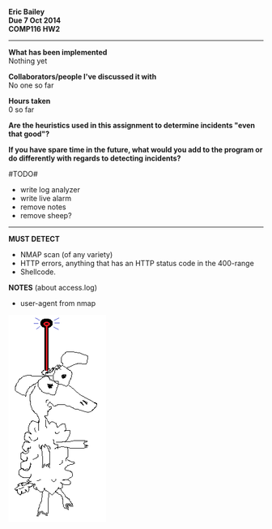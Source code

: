 **Eric Bailey  
Due 7 Oct 2014  
COMP116 HW2**

---

**What has been implemented**  
Nothing yet

**Collaborators/people I've discussed it with**  
No one so far

**Hours taken**  
0 so far

**Are the heuristics used in this assignment to determine incidents "even that good"?**


**If you have spare time in the future, what would you add to the program or do differently with regards to detecting incidents?**


#TODO#
* write log analyzer
* write live alarm
* remove notes
* remove sheep?

---

**MUST DETECT**
* NMAP scan (of any variety)
* HTTP errors, anything that has an HTTP status code in the 400-range
* Shellcode. 

**NOTES** (about access.log)
* user-agent from nmap

![sheep](sheep.png)
